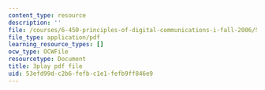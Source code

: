 ```yaml
---
content_type: resource
description: ''
file: /courses/6-450-principles-of-digital-communications-i-fall-2006/53efd99dc2b6fefbc1e1fefb9ff846e9_oKLtT7F9hg.pdf
file_type: application/pdf
learning_resource_types: []
ocw_type: OCWFile
resourcetype: Document
title: 3play pdf file
uid: 53efd99d-c2b6-fefb-c1e1-fefb9ff846e9
---
```

